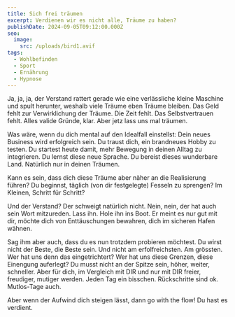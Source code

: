 ```yaml
---
title: Sich frei träumen
excerpt: Verdienen wir es nicht alle, Träume zu haben?
publishDate: 2024-09-05T09:12:00.000Z
seo:
  image:
    src: /uploads/bird1.avif
tags:
  - Wohlbefinden
  - Sport
  - Ernährung
  - Hypnose
---
```


Ja, ja, ja, der Verstand rattert gerade wie eine verlässliche kleine Maschine und spult herunter, weshalb viele Träume eben Träume bleiben. Das Geld fehlt zur Verwirklichung der Träume. Die Zeit fehlt. Das Selbstvertrauen fehlt. Alles valide Gründe, klar. Aber jetz lass uns mal träumen.

Was wäre, wenn du dich mental auf den Idealfall einstellst: Dein neues Business wird erfolgreich sein. Du traust dich, ein brandneues Hobby zu testen. Du startest heute damit, mehr Bewegung in deinen Alltag zu integrieren. Du lernst diese neue Sprache. Du bereist dieses wunderbare Land. Natürlich nur in deinen Träumen.

Kann es sein, dass dich diese Träume aber näher an die Realisierung führen? Du beginnst, täglich (von dir festgelegte) Fesseln zu sprengen? Im Kleinen, Schritt für Schritt?

Und der Verstand? Der schweigt natürlich nicht. Nein, nein, der hat auch sein Wort mitzureden. Lass ihn. Hole ihn ins Boot. Er meint es nur gut mit dir, möchte dich von Enttäuschungen bewahren, dich im sicheren Hafen wähnen.

Sag ihm aber auch, dass du es nun trotzdem probieren möchtest. Du wirst nicht der Beste, die Beste sein. Und nicht am erfolfreichsten. Am grössten. Wer hat uns denn das eingetrichtert? Wer hat uns diese Grenzen, diese Einengung auferlegt? Du musst nicht an der Spitze sein, höher, weiter, schneller. Aber für dich, im Vergleich mit DIR und nur mit DIR freier, freudiger, mutiger werden. Jeden Tag ein bisschen. Rückschritte sind ok. Mutlos-Tage auch.

Aber wenn der Aufwind dich steigen lässt, dann go with the flow! Du hast es verdient.
